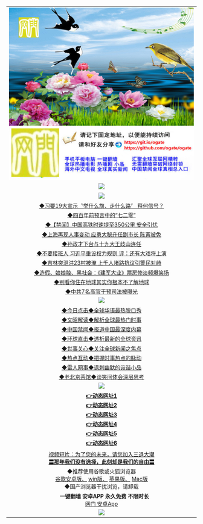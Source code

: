 <table>
  <tr>
    <td align=center><img src="https://github.com/gyhhx/image/blob/master/gy1.jpg" /></td>
  </tr>
  <tr>
  <td align=center><img src="https://github.com/gyhhx/image-upload/blob/master/%E5%BE%AE%E4%BF%A1%E8%AF%B4%E6%98%8E4.jpg" />
  </td>
  </tr>
   <tr>
    <td align=center><img src="https://github.com/gyhhx/image-upload/blob/master/yaowen.jpg" /></td>
  </tr>

<tr>
<td align=center>
<a href="https://s3.amazonaws.com/ogate/oGate.htm?c827636&from=gyyw">◆习要19大宣示〝举什么旗、走什么路〞 释何信号？</a><br/>
</td>
  </tr>
  <tr>
<td align=center>
<a href="https://s3.amazonaws.com/ogate/oGate.htm?c827663&from=gyyw">◆四百年前预言中的“七二零”</a><br/>
</td>
  </tr>
  <tr>
<td align=center>
<a href="https://s3.amazonaws.com/ogate/oGate.htm?c827680&from=gyyw">◆【禁闻】中国高铁时速提至350公里 安全引忧</a><br/>
 </td>
  </tr>
   <tr>
<td align=center>
<a href="https://s3.amazonaws.com/ogate/oGate.htm?c827628&from=gyyw">◆上海再现人事变动 应勇大秘升任副市长 陈寅被免</a><br/>
</td>
   </tr>
 <tr>
<td align=center>
<a href="https://s3.amazonaws.com/ogate/oGate.htm?c827570&from=gyyw">◆孙政才下台与十九大王歧山连任</a><br/>
</td>
   </tr>
 <tr>
<td align=center>
<a href="https://s3.amazonaws.com/ogate/oGate.htm?c827642&from=gyyw">◆不要接班人 习近平重设权力规则 评：还有大戏将上演</a><br/>
</td>
   </tr>
 <tr>
<td align=center>
<a href="https://s3.amazonaws.com/ogate/oGate.htm?c827630&from=gyyw">◆吉林突泄洪23村被淹 上千人堵路抗议引警民对峙</a><br/>
</td>
   </tr>
 <tr>
<td align=center>
<a href="https://s3.amazonaws.com/ogate/oGate.htm?c827668&from=gyyw">◆造假、娘娘腔、黑社会：《建军大业》票房惨淡频爆笑场</a><br/>
</td>
   </tr>
 <tr>
<td align=center>
<a href="https://s3.amazonaws.com/ogate/oGate.htm?c827650&from=gyyw">◆别看你住在地球其实你根本不了解地球</a><br/>
</td>
   </tr>
 <tr>
<td align=center>
<a href="https://s3.amazonaws.com/ogate/oGate.htm?c827634&from=gyyw">◆中共7名高官干预司法被曝光</a><br/>
</td>
   </tr> 
    <tr>
    <td align=center><img src="https://github.com/gyhhx/image-upload/blob/master/shipin.jpg" /></td>
  </tr>
    
 <tr>
    <td align=center>    
<a href="https://s3.amazonaws.com/ogate/oGate.htm?c816850&from=gyyw">◆今日点击◆全球华语最热脱口秀</a><br/>
    </td>
  </tr>
  <tr>
    <td align=center>
<a href="https://s3.amazonaws.com/ogate/oGate.htm?c816857&from=gyyw">◆文昭解读◆解析全球最热门时事</a><br/>
    </td>
  </tr>
  <tr>
    <td align=center>
<a href="https://s3.amazonaws.com/ogate/oGate.htm?c816860&from=gyyw">◆中国禁闻◆报道中国最深度内幕</a><br/>
   </tr>
  <tr>
      <td align=center>
<a href=https://s3.amazonaws.com/ogate/oGate.htm?c816855&from=gyyw">◆环球直击◆透析最新的全球资讯</a><br/>
   </tr>
   <tr>
      <td align=center>
<a href="https://s3.amazonaws.com/ogate/oGate.htm?c816851&from=gyyw">◆世事关心◆关注全球新闻之焦点</a><br/>
   </tr>
   <tr>
      <td align=center>
<a href="https://rawgit.com/onorm/up/master/oGate.htm?c816852&from=gyyw">◆热点互动◆把握时事热点的脉动</a><br/>
   </tr>
   <tr>
      <td align=center>
<a href="https://s3.amazonaws.com/ogate/oGate.htm?c816694&from=gyyw">◆雷人网事◆讽刺幽默的诙谐小品</a><br/>
   </tr>
   <tr>
      <td align=center>
<a href="https://s3.amazonaws.com/ogate/oGate.htm?c816650&from=gyyw">◆老北京茶馆◆谈笑间体会深层思考</a><br/>
   </tr>
    <tr>
    <td align=center><img src="https://github.com/gyhhx/image-upload/blob/master/tongdao2.jpg" /></td>
  </tr>
    <tr>
      <td align=center>
      <a href="https://rawgit.com/onorm/up/master/oGate.htm?from=gygit1"><b>👉动态网址1</b><br/</a>
      <a href="https://s3.amazonaws.com/ogate/oGate.htm?from=gygit2"><b>👉动态网址2</b><br/</a>
      <a href="https://s3-ap-southeast-2.amazonaws.com/ogatey/oGate.htm?from=gygit3"><b>👉动态网址3</b><br/></a>
      <a href="https://s3.eu-west-2.amazonaws.com/ogatel/oGate.htm?from=gygit4"><b>👉动态网址4</b><br/</a>
      <a href="https://s3.eu-central-1.amazonaws.com/ogatef/oGate.htm?from=gygit5"><b>👉动态网址5</b><br/</a>
      <a href="https://s3.ap-south-1.amazonaws.com/ogatem/oGate.htm?from=gygit6"><b>👉动态网址6</b><br/</a>
    </td>
  </tr>
  <tr>
  <td align=center>
  <a href="https://s3.amazonaws.com/ogate/oGate.htm?c816846_2_1&from=gygitSTV">视频短片：为了您的未来，请您加入三退大潮</a><br/>
      <a href="https://s3.amazonaws.com/ogate/oGate.htm?ogST.aspx&from=gygitST"><b>〓那年我们没有选择，此刻却是我们的自由〓<br/></a>
      </td>
  </tr>
  <tr>
    <td align=center>
◆推荐使用谷歌或火狐浏览器<br/>
<a href="https://chrome.cn.uptodown.com/android">谷歌安卓版、</a>
<a href="https://google-chrome.cn.uptodown.com/windows">win版、</a>
<a href="https://chrome.cn.uptodown.com/iphone">苹果版、</a>
<a href="https://google-chrome.cn.uptodown.com/mac">Mac版</a><br/>
◆国产浏览器干扰浏览，请卸载<br/>
</td>
  </tr>
   <tr>
    <td align=center>
     <b>一键翻墙 安卓APP 永久免费 不限时长</b><br/> 
 <a href="http://t.cn/RKFCMFf">网门 安卓App</a><br/>
    </td>
  </tr>
  <tr>
    <td align=center><img src="https://cloud.githubusercontent.com/assets/11880933/15631437/70d0a74e-259d-11e6-946f-6237b4b657bd.jpg"/></td>
  </tr>
</table>    
